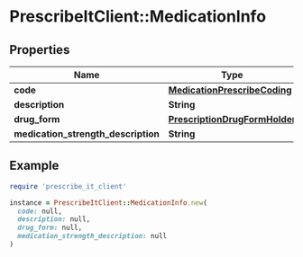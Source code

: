 # PrescribeItClient::MedicationInfo

## Properties

| Name | Type | Description | Notes |
| ---- | ---- | ----------- | ----- |
| **code** | [**MedicationPrescribeCoding**](MedicationPrescribeCoding.md) |  | [optional] |
| **description** | **String** |  |  |
| **drug_form** | [**PrescriptionDrugFormHolder**](PrescriptionDrugFormHolder.md) |  | [optional] |
| **medication_strength_description** | **String** |  | [optional] |

## Example

```ruby
require 'prescribe_it_client'

instance = PrescribeItClient::MedicationInfo.new(
  code: null,
  description: null,
  drug_form: null,
  medication_strength_description: null
)
```

